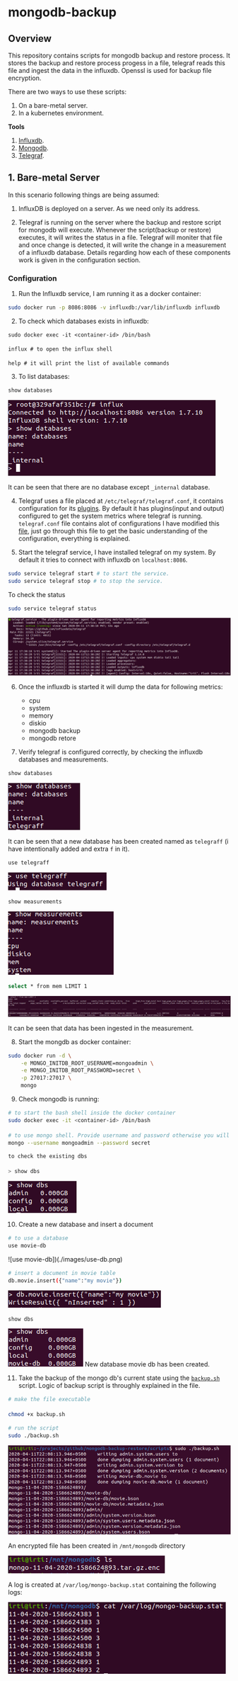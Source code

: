 # mongodb-backup

## Overview

This repository contains scripts for mongodb backup and restore process. It stores the backup and restore process progess in a file, telegraf reads this file and ingest the data in the influxdb. Openssl is used for backup file encryption.

There are two ways to use these scripts:

1. On a bare-metal server.
2. In a kubernetes environment.


**Tools**

1. [Influxdb](https://www.influxdata.com/).
2. [Mongodb](https://www.mongodb.com/).
3. [Telegraf](https://www.influxdata.com/time-series-platform/telegraf/).

## 1. Bare-metal Server

In this scenario following things are being assumed:

1. InfluxDB is deployed on a server. As we need only its address.

2. Telegraf is running on the server where the backup and restore script for mongodb will execute. Whenever the script(backup or restore) executes, it will writes the status in a file. Telegraf will moniter that file and once change is detected, it will write the change in a measurement of a influxdb database. Details regarding how each of these components work is given in the configuration section.

### Configuration

1. Run the Influxdb service, I am running it as a docker container:

```bash
sudo docker run -p 8086:8086 -v influxdb:/var/lib/influxdb influxdb
```

2. To check which databases exists in influxdb:

```
sudo docker exec -it <container-id> /bin/bash

influx # to open the influx shell

help # it will print the list of available commands
```

3. To list databases:

```bash
show databases
```
![list databases](./images/list-databases.png)

It can be seen that there are no database except `_internal` database.

4. Telegraf uses a file placed at `/etc/telegraf/telegraf.conf`, it contains configuration for its [plugins](https://v2.docs.influxdata.com/v2.0/reference/telegraf-plugins/). By default it has plugins(input and output) configured to get the system metrics where telegraf is running. `telegraf.conf` file contains alot of configurations I have modified this [file](./telegraf/telegraf.conf), just go through this file to get the basic understanding of the configuration, everything is explained.

5. Start the telegraf service, I have installed telegraf on my system. By default it tries to connect with influxdb on `localhost:8086`.

```bash
sudo service telegraf start # to start the service.
sudo service telegraf stop # to stop the service.
```

To check the status
```bash
sudo service telegraf status
```
![telegraf status](./images/telegraf-status.png)

6. Once the influxdb is started it will dump the data for following metrics:

    * cpu
    * system
    * memory
    * diskio
    * mongodb backup
    * mongodb retore


7. Verify telegraf is configured correctly, by checking the influxdb databases and measurements.

```bash
show databases
```

![list databases with db](./images/list-databases-with-db.png)

It can be seen that a new database has been created named as `telegraff` (i have intentionally added and extra `f` in it).

```bash
use telegraff
```
![use telegraf](./images/use-telegraf.png)

```bash
show measurements
```

![show measurements](./images/show-measurements.png)

```bash
select * from mem LIMIT 1
```

![get data](./images/get-data-from-measurement.png)

It can be seen that data has been ingested in the measurement.


8. Start the mongdb as docker container:
```bash
sudo docker run -d \
    -e MONGO_INITDB_ROOT_USERNAME=mongoadmin \
    -e MONGO_INITDB_ROOT_PASSWORD=secret \
    -p 27017:27017 \
    mongo
```

9. Check mongodb is running:

```bash
# to start the bash shell inside the docker container
sudo docker exec -it <container-id> /bin/bash 

# to use mongo shell. Provide username and password otherwise you will not be able to use the shell properly
mongo --username mongoadmin --password secret
```

```bash
to check the existing dbs

> show dbs
```
![show dbs](./images/show-dbs.png)

10. Create a new database and insert a document
```bash
# to use a database
use movie-db
```
![use movie-db])(./images/use-db.png)

```bash
# insert a document in movie table
db.movie.insert({"name":"my movie"})
```
![insert document](./images/insert-document.png)


```bash
show dbs
```
![show dbs](./images/show-dbs-new-db.png)
New database movie db has been created.


11. Take the backup of the mongo db's current state using the [`backup.sh`](./scripts/backup.sh) script. Logic of backup script is throughly explained in the file.

```bash
# make the file executable

chmod +x backup.sh
```

```bash
# run the script
sudo ./backup.sh
```
![backup script output](./images/backup-script-logs.png)

An encrypted file has been created in `/mnt/mongodb` directory

![encrypted backup](./images/encrypted-backup.png)

A log is created at `/var/log/mongo-backup.stat` containing the following logs:

![logs file](./images/logs-file.png)
